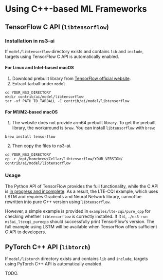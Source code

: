 # Using C++-based ML Frameworks

## TensorFlow C API (`libtensorflow`)

### Installation in ns3-ai

If `model/libtensorflow` directory exists and contains `lib` and `include`, targets using
TensorFlow C API is automatically enabled.

#### For Linux and Intel-based macOS

1. Download prebuilt library from [TensorFlow official website](https://www.tensorflow.org/install/lang_c).
2. Extract tarball under `model`.

```shell
cd YOUR_NS3_DIRECTORY
mkdir contrib/ai/model/libtensorflow
tar -xf PATH_TO_TARBALL -C contrib/ai/model/libtensorflow
```

#### For M1/M2-based macOS

1. The website does not provide arm64 prebuilt library. To get the prebuilt library, 
the workaround is `brew`. You can install `libtensorflow` with `brew`:

```shell
brew install tensorflow
```

2. Then copy the files to ns3-ai.

```shell
cd YOUR_NS3_DIRECTORY
cp -r /opt/homebrew/Cellar/libtensorflow/YOUR_VERSION/ contrib/ai/model/libtensorflow
```

### Usage

The Python API of TensorFlow provides the full functionality, while the C API 
is [in progress and incomplete](https://github.com/tensorflow/docs/blob/master/site/en/r1/guide/extend/bindings.md#current-status). 
As a result, the LTE-CQI example, which uses LSTM and requires Gradients and
Neural Network library, cannot be rewritten into pure C++ version using `libtensorflow`. 

However, a simple example is provided in `examples/lte-cqi/pure_cpp` for checking whether 
`libtensorflow` is correctly installed. If it is, `./ns3 run ns3ai_ltecqi_purecpp` 
should successfully print TensorFlow's version. The full example using LSTM will be 
available when TensorFlow offers sufficient C API to developers.

## PyTorch C++ API (`libtorch`)

If `model/libtorch` directory exists and contains `lib` and `include`, targets using
PyTorch C++ API is automatically enabled.

TODO.
